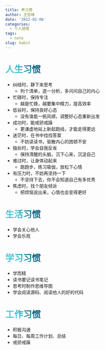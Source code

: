 ```yaml
---
title: 养习惯
author: 王哲峰
date: '2022-02-06'
categories:
  - 个人感悟
tags:
  - note
slug: habit
---
```


<style>
h1 {
  background-color: #2B90B6;
  background-image: linear-gradient(45deg, #4EC5D4 10%, #146b8c 20%);
  background-size: 100%;
  -webkit-background-clip: text;
  -moz-background-clip: text;
  -webkit-text-fill-color: transparent;
  -moz-text-fill-color: transparent;
}
h2 {
  background-color: #2B90B6;
  background-image: linear-gradient(45deg, #4EC5D4 10%, #146b8c 20%);
  background-size: 100%;
  -webkit-background-clip: text;
  -moz-background-clip: text;
  -webkit-text-fill-color: transparent;
  -moz-text-fill-color: transparent;
}
</style>

# 人生习惯

- 纠结时，静下来思考
    * 列个清单，逐一分析，多问问自己的内心
- 忙碌时，保持专注
    * 越是忙碌，越要集中精力，提高效率
- 低谷时，保持良好心态
    * 没有谁能一帆风顺，调整好心态重新出发
- 成功时，能戒骄戒躁
    * 更谦虚地站上新起跑线，才能走得更远
- 迷茫时，在书中找找答案
    * 不妨读读书，驱散内心的困顿不安
- 独处时，学会自我反省
    * 保持清醒的头脑，沉下心来，沉淀自己
- 难过时，让身体动起来
    * 跑跑步，练习瑜伽，放松下心情
- 有压力时，不妨再坚持一下
    * 不坚持下去，你不会知道自己有多优秀
- 焦虑时，找个朋友倾诉
    * 把烦恼说出来，心情也会变得更好

# 生活习惯

- 学会关心他人
- 学会乐观

# 学习习惯

- 学而精
- 读书要记读书笔记
- 思考时制作思维导图
- 学会阅读源码、阅读他人的好的代码

# 工作习惯

- 积极沟通
- 每日、每周工作计划、总结
- 戒骄戒躁

